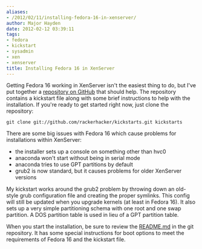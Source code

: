 ```yaml
---
aliases:
- /2012/02/11/installing-fedora-16-in-xenserver/
author: Major Hayden
date: 2012-02-12 03:39:11
tags:
- fedora
- kickstart
- sysadmin
- xen
- xenserver
title: Installing Fedora 16 in XenServer
---
```


Getting Fedora 16 working in XenServer isn't the easiest thing to do, but I've put together a [repository on GitHub][1] that should help. The repository contains a kickstart file along with some brief instructions to help with the installation. If you're ready to get started right now, just clone the repository:

```
git clone git://github.com/rackerhacker/kickstarts.git kickstarts
```


There are some big issues with Fedora 16 which cause problems for installations within XenServer:

  * the installer sets up a console on something other than hvc0
  * anaconda won't start without being in serial mode
  * anaconda tries to use GPT partitions by default
  * grub2 is now standard, but it causes problems for older XenServer versions

My kickstart works around the grub2 problem by throwing down an old-style grub configuration file and creating the proper symlinks. This config will still be updated when you upgrade kernels (at least in Fedora 16). It also sets up a very simple partitioning schema with one root and one swap partition. A DOS partition table is used in lieu of a GPT partition table.

When you start the installation, be sure to review the [README.md][2] in the git repository. It has some special instructions for boot options to meet the requirements of Fedora 16 and the kickstart file.

 [1]: https://github.com/rackerhacker/kickstarts
 [2]: https://github.com/rackerhacker/kickstarts/blob/master/Fedora%2016%20Minimal%20on%20XenServer%206/README.md